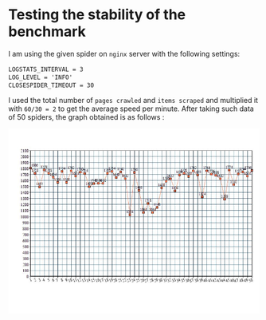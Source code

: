 # Testing the stability of the benchmark

I am using the given spider on `nginx` server with the following settings:
    
    LOGSTATS_INTERVAL = 3
    LOG_LEVEL = 'INFO'
    CLOSESPIDER_TIMEOUT = 30
    
I used the total number of `pages crawled` and `items scraped` and multiplied it with `60/30 = 2` to get the average speed per minute.
After taking such data of 50 spiders, the graph obtained is as follows :

![Graph](https://github.com/Parth-Vader/bookscraper/blob/master/Stability/20170511033241.jpg)
